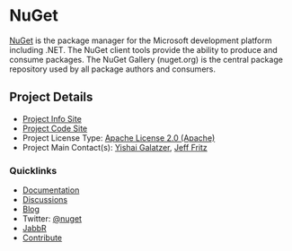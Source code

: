 # NuGet 

[NuGet](http://www.nuget.org/) is the package manager for the Microsoft development platform
including .NET. The NuGet client tools provide the ability to produce
and consume packages. The NuGet Gallery (nuget.org) is the central
package repository used by all package authors and consumers.

## Project Details

* [Project Info Site](http://www.nuget.org)
* [Project Code Site](https://github.com/nuget/home)
* Project License Type: [Apache License 2.0 (Apache)](https://github.com/nuget/home/blob/master/LICENSE.txt)
* Project Main Contact(s): [Yishai Galatzer](https://twitter.com/yigalatz), [Jeff Fritz](https://twitter.com/csharpfritz)

### Quicklinks

* [Documentation](http://docs.nuget.org)
* [Discussions](https://github.com/nuget/home/issues)
* [Blog](http://blog.nuget.org)
* Twitter: [@nuget](https://twitter.com/nuget)
* [JabbR](https://jabbr.net/#rooms/nuget)
* [Contribute](http://docs.nuget.org/contribute/contributing-to-NuGet)
